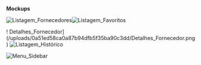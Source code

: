 **Mockups**

![Listagem_Fornecedores](/uploads/b31025f981dfbdbe21d3400ef7b83475/Listagem_Fornecedores.png)![Listagem_Favoritos](/uploads/ea13ab2e158be21ee2aa54b27ee80d2a/Listagem_Favoritos.png) 

! Detalhes_Fornecedor](/uploads/0a51ed58ca0a87b94dfb5f35ba90c3dd/Detalhes_Fornecedor.png) ![Listagem_Histórico](/uploads/a8767ebf663cc5b53c2b015580c41e75/Listagem_Histórico.png)

![Menu_Sidebar](/uploads/9a0a75f1a8f8881ffa4f56e19ba99487/Menu_Sidebar.png)


